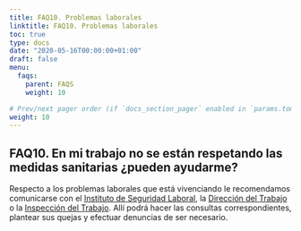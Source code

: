 ```yaml
---
title: FAQ10. Problemas laborales
linktitle: FAQ10. Problemas laborales
toc: true
type: docs
date: "2020-05-16T00:00:00+01:00"
draft: false
menu:
  faqs:
    parent: FAQS
    weight: 10

# Prev/next pager order (if `docs_section_pager` enabled in `params.toml`)
weight: 10
---
```


## FAQ10. En mi trabajo no se están respetando las medidas sanitarias ¿pueden ayudarme?

Respecto a los problemas laborales que está vivenciando le recomendamos comunicarse con el [Instituto de Seguridad Laboral](https://www.isl.gob.cl/covid-19/), la [Dirección del Trabajo](https://www.dt.gob.cl/portal/1626/w3-propertyvalue-23599.html) o la [Inspección del Trabajo](https://www.dt.gob.cl/portal/1628/w3-channel.html). Allí podrá hacer las consultas correspondientes, plantear sus quejas y efectuar denuncias de ser necesario.
